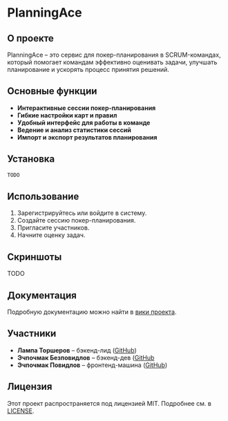 # PlanningAce



## О проекте

PlanningAce – это сервис для покер-планирования в SCRUM-командах, который помогает командам эффективно оценивать задачи, улучшать планирование и ускорять процесс принятия решений.

## Основные функции

- **Интерактивные сессии покер-планирования**
- **Гибкие настройки карт и правил**
- **Удобный интерфейс для работы в команде**
- **Ведение и анализ статистики сессий**
- **Импорт и экспорт результатов планирования**

## Установка

```sh
TODO
```

## Использование

1. Зарегистрируйтесь или войдите в систему.
2. Создайте сессию покер-планирования.
3. Пригласите участников.
4. Начните оценку задач.

## Скриншоты

TODO

## Документация

Подробную документацию можно найти в [вики проекта](https://github.com/PlanningAce/.github/wiki).

## Участники

- **Лампа Торшеров** – бэкенд-лид ([GitHub](https://github.com/RomanQed))
- **Эчпочмак Безповидлов** – бэкенд-дев ([GitHub]((https://github.com/sachatarba))
- **Эчпочмак Повидлов** – фронтенд-машина ([GitHub](https://github.com/1qwaka))

## Лицензия

Этот проект распространяется под лицензией MIT. Подробнее см. в [LICENSE](LICENSE).

